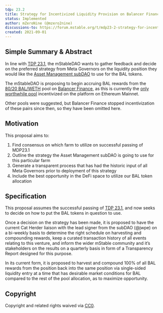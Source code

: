 ```yaml
---
tdp: 23.2
title: Strategy for Incentivized Liquidity Provision on Balancer Finance
status: Implemented
author: mZeroNine (@mzero2nine)
discussions-to: https://forum.mstable.org/t/mdp23-2-strategy-for-incentivized-liquidity-provision-on-balancer-finance/598
created: 2021-09-01
---
```


## Simple Summary & Abstract

In line with [TDP 23.1](./tdp-23.1), the mStableDAO wants to gather feedback and decide on the preferred strategy from Meta Governors on the liquidity position they would like the [Asset Management subDAO](https://etherscan.io/address/0x67905d3e4fec0c85dce68195f66dc8eb32f59179) to use for the BAL tokens.

The mStableDAO is proposing to begin accruing BAL rewards from the [80/20 BAL/WETH](https://app.balancer.fi/#/pool/0x5c6ee304399dbdb9c8ef030ab642b10820db8f56000200000000000000000014) pool on [Balancer Finance](https://balancer.fi/), as this is currently the [only worthwhile pool](https://app.balancer.fi/#/) incentivized on the platform on Ethereum Mainnet.

Other pools were suggested, but Balancer Finance stopped incentivization of these pairs since then, so they have been omitted here.

## Motivation

This proposal aims to:

1. Find consensus on which farm to utilize on successful passing of MDP23.1
2. Outline the strategy the Asset Management subDAO is going to use for this particular farm
3. Generate a transparent process that has had the historic input of all Meta Governors prior to deployment of this strategy
4. Include the best opportunity in the DeFi space to utilize our BAL token allocation

## Specification

This proposal assumes the successful passing of [TDP 23.1](./tdp-23.1), and now seeks to decide on how to put the BAL tokens in question to use.

Once a decision on the strategy has been made, it is proposed to have the current Cat Herder liaison with the lead signer from the subDAO (@jwpe) on a bi-weekly basis to determine the right schedule on harvesting and compounding rewards, keep a curated transaction history of all events relating to this venture, and inform the wider mStable community and it’s stakeholders on the results on a quarterly basis in form of a Transparency Report designed for this purpose.

In its current form, it is proposed to harvest and compound 100% of all BAL rewards from the position back into the same position via single-sided liquidity entry at a time that has desirable market conditions for BAL compared to the rest of the pool allocation, as to maximize opportunity.

## Copyright

Copyright and related rights waived via [CC0](https://creativecommons.org/publicdomain/zero/1.0/).

